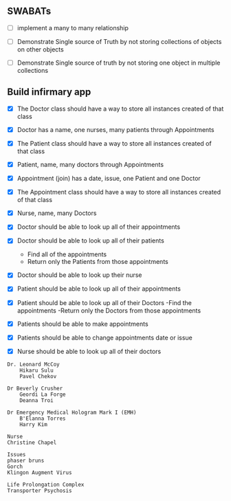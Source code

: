 ## SWABATs
- [ ] implement a many to many relationship
- [ ] Demonstrate Single source of Truth by not storing collections of objects on other objects
- [ ] Demonstrate Single source of truth by not storing one object in multiple collections


## Build infirmary app
- [x] The Doctor class should have a way to store all instances created of that class
- [x] Doctor has a name, one nurses, many patients through Appointments 
- [x] The Patient class should have a way to store all instances created of that class
- [x] Patient, name, many doctors through Appointments
- [x] Appointment (join) has a date, issue, one Patient and one Doctor
- [x] The Appointment class should have a way to store all instances created of that class
- [x] Nurse, name, many Doctors

- [x] Doctor should be able to look up all of their appointments 
- [x] Doctor should be able to look up all of their patients 
	- Find all of the appointments 
	- Return only the Patients from those appointments 
- [x]  Doctor should be able to look up their nurse 

- [x] Patient should be able to look up all of their appointments 
- [x] Patient should be able to look up all of their Doctors 
	-Find the appointments 
	-Return only the Doctors from those appointments 
- [x] Patients should be able to make appointments 
- [x] Patients should be able to change appointments date or issue

- [x] Nurse should be able to look up all of their doctors 


```
Dr. Leonard McCoy
	Hikaru Sulu
	Pavel Chekov

Dr Beverly Crusher
	Geordi La Forge
	Deanna Troi

Dr Emergency Medical Hologram Mark I (EMH)
	B'Elanna Torres
	Harry Kim

Nurse 
Christine Chapel

Issues
phaser bruns
Gorch
Klingon Augment Virus

Life Prolongation Complex
Transporter Psychosis
```